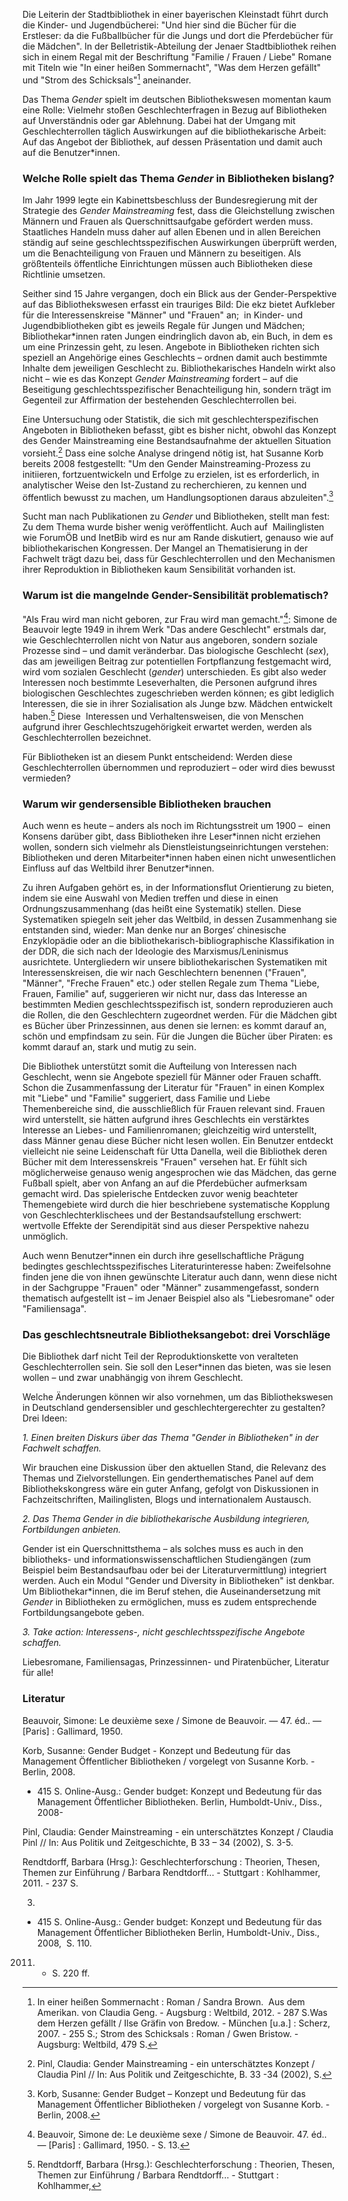 Die Leiterin der Stadtbibliothek in einer bayerischen Kleinstadt führt
durch die Kinder- und Jugendbücherei: "Und hier sind die Bücher für die
Erstleser: da die Fußballbücher für die Jungs und dort die Pferdebücher
für die Mädchen". In der Belletristik-Abteilung der Jenaer
Stadtbibliothek reihen sich in einem Regal mit der Beschriftung "Familie
/ Frauen / Liebe" Romane mit Titeln wie "In einer heißen Sommernacht",
"Was dem Herzen gefällt" und "Strom des Schicksals"[^1] aneinander.

Das Thema *Gender* spielt im deutschen Bibliothekswesen momentan kaum
eine Rolle: Vielmehr stoßen Geschlechterfragen in Bezug auf Bibliotheken
auf Unverständnis oder gar Ablehnung. Dabei hat der Umgang mit
Geschlechterrollen täglich Auswirkungen auf die bibliothekarische
Arbeit:  Auf das Angebot der Bibliothek, auf dessen Präsentation und
damit auch auf die Benutzer\*innen.

### Welche Rolle spielt das Thema *Gender* in Bibliotheken bislang?

Im Jahr 1999 legte ein Kabinettsbeschluss der Bundesregierung mit der
Strategie des *Gender Mainstreaming* fest, dass die Gleichstellung
zwischen Männern und Frauen als Querschnittsaufgabe gefördert werden
muss. Staatliches Handeln muss daher auf allen Ebenen und in allen
Bereichen ständig auf seine geschlechtsspezifischen Auswirkungen
überprüft werden, um die Benachteiligung von Frauen und Männern zu
beseitigen. Als größtenteils öffentliche Einrichtungen müssen auch
Bibliotheken diese Richtlinie umsetzen.

Seither sind 15 Jahre vergangen, doch ein Blick aus der
Gender-Perspektive auf das Bibliothekswesen erfasst ein trauriges Bild:
Die ekz bietet Aufkleber für die Interessenskreise "Männer" und "Frauen"
an;  in Kinder- und Jugendbibliotheken gibt es jeweils Regale für Jungen
und Mädchen; Bibliothekar\*innen raten Jungen eindringlich davon ab, ein
Buch, in dem es um eine Prinzessin geht, zu lesen. Angebote in
Bibliotheken richten sich speziell an Angehörige eines Geschlechts –
ordnen damit auch bestimmte Inhalte dem jeweiligen Geschlecht zu.
Bibliothekarisches Handeln wirkt also nicht – wie es das Konzept *Gender
Mainstreaming* fordert – auf die Beseitigung geschlechtsspezifischer
Benachteiligung hin, sondern trägt im Gegenteil zur Affirmation der
bestehenden Geschlechterrollen bei.

Eine Untersuchung oder Statistik, die sich mit geschlechterspezifischen
Angeboten in Bibliotheken befasst, gibt es bisher nicht, obwohl das
Konzept des Gender Mainstreaming eine Bestandsaufnahme der aktuellen
Situation vorsieht.[^2] Dass eine solche Analyse dringend nötig ist, hat
Susanne Korb bereits 2008 festgestellt: "Um den Gender
Mainstreaming-Prozess zu initiieren, fortzuentwickeln und Erfolge zu
erzielen, ist es erforderlich, in analytischer Weise den Ist-Zustand zu
recherchieren, zu kennen und öffentlich bewusst zu machen, um
Handlungsoptionen daraus abzuleiten".[^3]

Sucht man nach Publikationen zu *Gender* und Bibliotheken, stellt man
fest: Zu dem Thema wurde bisher wenig veröffentlicht. Auch auf 
Mailinglisten wie ForumÖB und InetBib wird es nur am Rande diskutiert,
genauso wie auf bibliothekarischen Kongressen. Der Mangel an
Thematisierung in der Fachwelt trägt dazu bei, dass für
Geschlechterrollen und den Mechanismen ihrer Reproduktion in
Bibliotheken kaum Sensibilität vorhanden ist.

### Warum ist die mangelnde Gender-Sensibilität problematisch?

"Als Frau wird man nicht geboren, zur Frau wird man gemacht."[^4]: Simone de
Beauvoir legte 1949 in ihrem Werk "Das andere Geschlecht" erstmals dar,
wie Geschlechterrollen nicht von Natur aus angeboren, sondern soziale
Prozesse sind – und damit veränderbar. Das biologische Geschlecht
(*sex*), das am jeweiligen Beitrag zur potentiellen Fortpflanzung
festgemacht wird, wird vom sozialen Geschlecht (*gender*) unterschieden.
Es gibt also weder Interessen noch bestimmte Leseverhalten, die Personen
aufgrund ihres biologischen Geschlechtes zugeschrieben werden können; es
gibt lediglich Interessen, die sie in ihrer Sozialisation als Junge bzw.
Mädchen entwickelt haben.[^5] Diese  Interessen und Verhaltensweisen, die
von Menschen aufgrund ihrer Geschlechtszugehörigkeit erwartet werden,
werden als Geschlechterrollen bezeichnet.

Für Bibliotheken ist an diesem Punkt entscheidend: Werden diese
Geschlechterrollen übernommen und reproduziert – oder wird dies bewusst
vermieden?

### Warum wir gendersensible Bibliotheken brauchen

Auch wenn es heute – anders als noch im Richtungsstreit um 1900 –  einen
Konsens darüber gibt, dass Bibliotheken ihre Leser\*innen nicht erziehen
wollen, sondern sich vielmehr als Dienstleistungseinrichtungen
verstehen: Bibliotheken und deren Mitarbeiter\*innen haben einen nicht
unwesentlichen Einfluss auf das Weltbild ihrer Benutzer\*innen.

Zu ihren Aufgaben gehört es, in der Informationsflut Orientierung zu
bieten, indem sie eine Auswahl von Medien treffen und diese in einen
Ordnungszusammenhang (das heißt eine Systematik) stellen. Diese
Systematiken spiegeln seit jeher das Weltbild, in dessen Zusammenhang
sie entstanden sind, wieder: Man denke nur an Borges‘ chinesische
Enzyklopädie oder an die bibliothekarisch-bibliographische
Klassifikation in der DDR, die sich nach der Ideologie des
Marxismus/Leninismus ausrichtete. Untergliedern wir unsere
bibliothekarischen Systematiken mit Interessenskreisen, die wir nach
Geschlechtern benennen ("Frauen", "Männer", "Freche Frauen" etc.) oder
stellen Regale zum Thema "Liebe, Frauen, Familie" auf, suggerieren wir
nicht nur, dass das Interesse an bestimmten Medien geschlechtsspezifisch
ist, sondern reproduzieren auch die Rollen, die den Geschlechtern
zugeordnet werden. Für die Mädchen gibt es Bücher über Prinzessinnen,
aus denen sie lernen: es kommt darauf an, schön und empfindsam zu sein.
Für die Jungen die Bücher über Piraten: es kommt darauf an, stark und
mutig zu sein.

Die Bibliothek unterstützt somit die Aufteilung von Interessen nach
Geschlecht, wenn sie Angebote speziell für Männer oder Frauen schafft.
Schon die Zusammenfassung der Literatur für "Frauen" in einen Komplex
mit "Liebe" und "Familie" suggeriert, dass Familie und Liebe
Themenbereiche sind, die ausschließlich für Frauen relevant sind. Frauen
wird unterstellt, sie hätten aufgrund ihres Geschlechts ein verstärktes
Interesse an Liebes- und Familienromanen; gleichzeitig wird unterstellt,
dass Männer genau diese Bücher nicht lesen wollen. Ein Benutzer entdeckt
vielleicht nie seine Leidenschaft für Utta Danella, weil die Bibliothek
deren Bücher mit dem Interessenskreis "Frauen" versehen hat. Er fühlt
sich möglicherweise genauso wenig angesprochen wie das Mädchen, das
gerne Fußball spielt, aber von Anfang an auf die Pferdebücher aufmerksam
gemacht wird. Das spielerische Entdecken zuvor wenig beachteter
Themengebiete wird durch die hier beschriebene systematische Kopplung
von Geschlechterklischees und der Bestandsaufstellung erschwert:
wertvolle Effekte der Serendipität sind aus dieser Perspektive nahezu
unmöglich.

Auch wenn Benutzer\*innen ein durch ihre gesellschaftliche Prägung
bedingtes geschlechtsspezifisches Literaturinteresse haben: Zweifelsohne
finden jene die von ihnen gewünschte Literatur auch dann, wenn diese
nicht in der Sachgruppe "Frauen" oder "Männer" zusammengefasst, sondern
thematisch aufgestellt ist – im Jenaer Beispiel also als "Liebesromane"
oder "Familiensaga".

### Das geschlechtsneutrale Bibliotheksangebot: drei Vorschläge

Die Bibliothek darf nicht Teil der Reproduktionskette von veralteten
Geschlechterrollen sein. Sie soll den Leser\*innen das bieten, was sie
lesen wollen – und zwar unabhängig von ihrem Geschlecht.

Welche Änderungen können wir also vornehmen, um das Bibliothekswesen in
Deutschland gendersensibler und geschlechtergerechter zu gestalten? Drei
Ideen:

*1. Einen breiten Diskurs über das Thema "Gender in Bibliotheken" in der Fachwelt schaffen.* 

Wir brauchen eine Diskussion über den aktuellen Stand, die Relevanz des Themas und Zielvorstellungen. Ein genderthematisches Panel auf dem Bibliothekskongress wäre ein guter Anfang, gefolgt von Diskussionen in Fachzeitschriften, Mailinglisten, Blogs und internationalem Austausch.

*2. Das Thema Gender in die bibliothekarische Ausbildung integrieren, Fortbildungen anbieten.*

Gender ist ein Querschnittsthema – als solches muss es auch in den
bibliotheks- und informationswissenschaftlichen Studiengängen (zum
Beispiel beim Bestandsaufbau oder bei der Literaturvermittlung)
integriert werden. Auch ein Modul "Gender und Diversity in Bibliotheken"
ist denkbar. Um Bibliothekar\*innen, die im Beruf stehen, die
Auseinandersetzung mit *Gender* in Bibliotheken zu ermöglichen, muss es
zudem entsprechende Fortbildungsangebote geben.

*3. Take action: Interessens-, nicht geschlechtsspezifische Angebote schaffen.*

Liebesromane, Familiensagas, Prinzessinnen- und Piratenbücher, Literatur
für alle!


### Literatur

Beauvoir, Simone: Le deuxième sexe / Simone de Beauvoir. — 47. éd.. —
[Paris] : Gallimard, 1950.

Korb, Susanne: Gender Budget - Konzept und Bedeutung für das Management
Öffentlicher Bibliotheken / vorgelegt von Susanne Korb. - Berlin, 2008.
- 415 S. Online-Ausg.: Gender budget: Konzept und Bedeutung für das
Management Öffentlicher Bibliotheken. Berlin, Humboldt-Univ., Diss.,
2008-

Pinl, Claudia: Gender Mainstreaming - ein unterschätztes Konzept /
Claudia Pinl // In: Aus Politik und Zeitgeschichte, B 33 – 34 (2002), S.
3-5.

Rendtdorff, Barbara (Hrsg.): Geschlechterforschung : Theorien, Thesen,
Themen zur Einführung / Barbara Rendtdorff... - Stuttgart : Kohlhammer,
2011. - 237 S.

[^1]:In einer heißen Sommernacht : Roman / Sandra Brown.  Aus dem Amerikan.
von Claudia Geng. - Augsburg : Weltbild, 2012. - 287 S.Was dem Herzen
gefällt / Ilse Gräfin von Bredow. - München [u.a.] : Scherz, 2007. - 255
S.; Strom des Schicksals : Roman / Gwen Bristow. - Augsburg: Weltbild,
479 S.

[^2]:Pinl, Claudia: Gender Mainstreaming - ein unterschätztes Konzept /
Claudia Pinl // In: Aus Politik und Zeitgeschichte, B. 33 -34 (2002), S.
3.

[^3]:Korb, Susanne: Gender Budget – Konzept und Bedeutung für das Management
Öffentlicher Bibliotheken / vorgelegt von Susanne Korb. - Berlin, 2008.
- 415 S. Online-Ausg.: Gender budget: Konzept und Bedeutung für das
Management Öffentlicher Bibliotheken Berlin, Humboldt-Univ., Diss.,
2008,  S. 110.

[^4]:Beauvoir, Simone de: Le deuxième sexe / Simone de Beauvoir. 47. éd.. —
[Paris] : Gallimard, 1950. - S. 13.

[^5]:Rendtdorff, Barbara (Hrsg.): Geschlechterforschung : Theorien, Thesen,
Themen zur Einführung / Barbara Rendtdorff... - Stuttgart : Kohlhammer,
2011. - S. 220 ff.